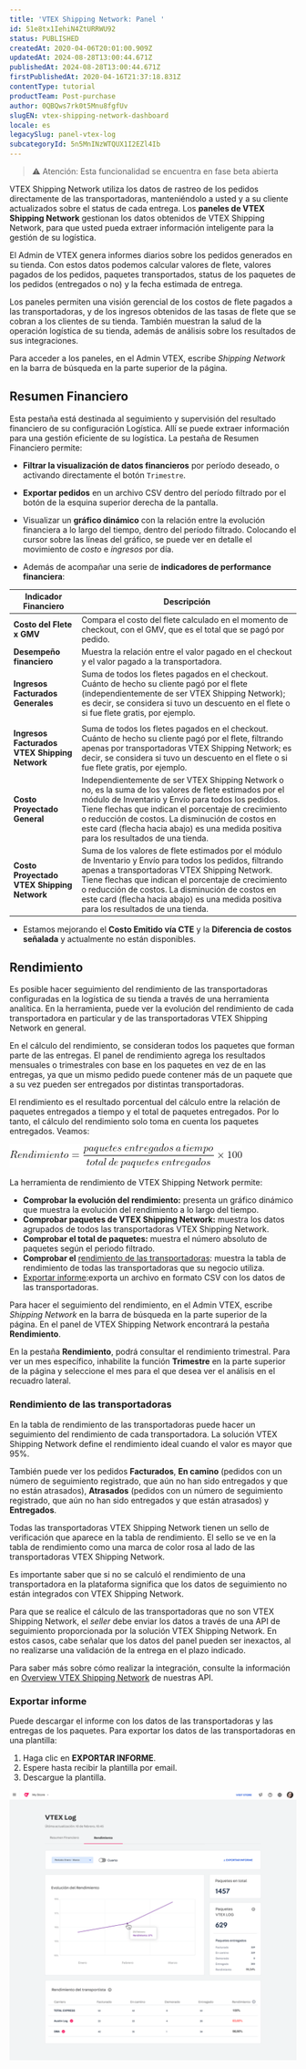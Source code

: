 ```yaml
---
title: 'VTEX Shipping Network: Panel '
id: 51e8tx1IehiN4ZtURRWU92
status: PUBLISHED
createdAt: 2020-04-06T20:01:00.909Z
updatedAt: 2024-08-28T13:00:44.671Z
publishedAt: 2024-08-28T13:00:44.671Z
firstPublishedAt: 2020-04-16T21:37:18.831Z
contentType: tutorial
productTeam: Post-purchase
author: 0QBQws7rk0t5Mnu8fgfUv
slugEN: vtex-shipping-network-dashboard
locale: es
legacySlug: panel-vtex-log
subcategoryId: 5n5MnINzWTQUX1I2EZl4Ib
---
```


>⚠️ Atención: Esta funcionalidad se encuentra en fase beta abierta

VTEX Shipping Network utiliza los datos de rastreo de los pedidos directamente de las transportadoras, manteniéndolo a usted y a su cliente actualizados sobre el status de cada entrega. Los **paneles de VTEX Shipping Network** gestionan los datos obtenidos de VTEX Shipping Network, para que usted pueda extraer información inteligente para la gestión de su logística. 

El Admin de VTEX genera informes diarios sobre los pedidos generados en su tienda. Con estos datos podemos calcular valores de flete, valores pagados de los pedidos, paquetes transportados, status de los paquetes de los pedidos (entregados o no) y la fecha estimada de entrega. 

Los paneles permiten una visión gerencial de los costos de flete pagados a las transportadoras, y de los ingresos obtenidos de las tasas de flete que se cobran a los clientes de su tienda. También muestran la salud de la operación logística de su tienda, además de análisis sobre los resultados de sus integraciones. 

Para acceder a los paneles, en el Admin VTEX, escribe *Shipping Network* en la barra de búsqueda en la parte superior de la página.

## Resumen Financiero

Esta pestaña está destinada al seguimiento y supervisión del resultado financiero de su configuración Logística. Allí se puede extraer información para una gestión eficiente de su logística. La pestaña de Resumen Financiero permite:

- **Filtrar la visualización de datos financieros** por período deseado, o activando directamente el botón `Trimestre`. 

- **Exportar pedidos** en un archivo CSV dentro del período filtrado por el botón de la esquina superior derecha de la pantalla.

- Visualizar un **gráfico dinámico** con la relación entre la evolución financiera a lo largo del tiempo, dentro del período filtrado. Colocando el cursor sobre las líneas del gráfico, se puede ver en detalle el movimiento de *costo* e *ingresos* por día.

- Además de acompañar una serie de **indicadores de performance financiera**:

| Indicador Financiero               | Descripción                                                                                                                                                                                                                                                                                                                                                                                                                                                        |
|------------------------------------|------------------------------------------------------------------------------------------------------------------------------------------------------------------------------------------------------------------------------------------------------------------------------------------------------------------------------------------------------------------------------------------------------------------------------------------------------------------|
| **Costo del Flete x GMV**           | Compara el costo del flete calculado en el momento de checkout, con el GMV, que es el total que se pagó por pedido.                                                                                                                                                                                                                                                                                                                                                     |
| **Desempeño financiero**          | Muestra la relación entre el valor pagado en el checkout y el valor pagado a la transportadora.                                                                                                                                                                                                                                                                                                                                                                                   |
| **Ingresos Facturados Generales**         | Suma de todos los fletes pagados en el checkout. Cuánto de hecho su cliente pagó por el flete (independientemente de ser VTEX Shipping Network); es decir, se considera si tuvo un descuento en el flete o si fue flete gratis, por ejemplo.              
                                                                                                                                                                                                                                                                 |
| **Ingresos Facturados VTEX Shipping Network**    | Suma de todos los fletes pagados en el checkout. Cuánto de hecho su cliente pagó por el flete, filtrando apenas por transportadoras VTEX Shipping Network; es decir, se considera si tuvo un descuento en el flete o si fue flete gratis, por ejemplo.                                                                                                                                                                                                             |
| **Costo Proyectado General**        | Independientemente de ser VTEX Shipping Network o no, es la suma de los valores de flete estimados por el módulo de Inventario y Envío para todos los pedidos. Tiene flechas que indican el porcentaje de crecimiento o reducción de costos. La disminución de costos en este card (flecha hacia abajo) es una medida positiva para los resultados de una tienda.                                                                                                                                |
| **Costo Proyectado VTEX Shipping Network**     | Suma de los valores de flete estimados por el módulo de Inventario y Envío para todos los pedidos, filtrando apenas a transportadoras VTEX Shipping Network. Tiene flechas que indican el porcentaje de crecimiento o reducción de costos.  La disminución de costos en este card (flecha hacia abajo) es una medida positiva para los resultados de una tienda.                                                                                                                           |

* Estamos mejorando el **Costo Emitido vía CTE** y la **Diferencia de costos señalada** y actualmente no están disponibles.

## Rendimiento 

Es posible hacer seguimiento del rendimiento de las transportadoras configuradas en la logística de su tienda a través de una herramienta analítica. En la herramienta, puede ver la evolución del rendimiento de cada transportadora en particular y de las transportadoras VTEX Shipping Network en general.

En el cálculo del rendimiento, se consideran todos los paquetes que forman parte de las entregas. El panel de rendimiento agrega los resultados mensuales o trimestrales con base en los paquetes en vez de en las entregas, ya que un mismo pedido puede contener más de un paquete que a su vez pueden ser entregados por distintas transportadoras.

El rendimiento es el resultado porcentual del cálculo entre la relación de paquetes entregados a tiempo y el total de paquetes entregados. Por lo tanto, el cálculo del rendimiento solo toma en cuenta los paquetes entregados. Veamos:

![equation ES performance](https://raw.githubusercontent.com/vtexdocs/help-center-content/refs/heads/main/docs/es/tutorials/Shipping/VTEX%20Shipping%20Network/panel-vtex-shipping-network_1.gif)

 La herramienta de rendimiento de VTEX Shipping Network permite:

- **Comprobar la evolución del rendimiento:** presenta un gráfico dinámico que muestra la evolución del rendimiento a lo largo del tiempo. 
- **Comprobar paquetes de VTEX Shipping Network:** muestra los datos agrupados de todos las transportadoras VTEX Shipping Network.
- **Comprobar el total de paquetes:** muestra el número absoluto de paquetes según el periodo filtrado.
- **Comprobar el** [rendimiento de las transportadoras](#rendimiento-de-las-transportadoras): muestra la tabla de rendimiento de todas las transportadoras que su negocio utiliza.
- [Exportar informe](#exportar-informe):exporta un archivo en formato CSV con los datos de las transportadoras.

Para hacer el seguimiento del rendimiento, en el Admin VTEX, escribe *Shipping Network* en la barra de búsqueda en la parte superior de la página. En el panel de VTEX Shipping Network encontrará la pestaña **Rendimiento**.

En la pestaña **Rendimiento**, podrá consultar el rendimiento trimestral. Para ver un mes específico, inhabilite la función **Trimestre** en la parte superior de la página y seleccione el mes para el que desea ver el análisis en el recuadro lateral.

### Rendimiento de las transportadoras

En la tabla de rendimiento de las transportadoras puede hacer un seguimiento del rendimiento de cada transportadora. La solución VTEX Shipping Network define el rendimiento ideal cuando el valor es mayor que 95%. 

También puede ver los pedidos **Facturados**, **En camino** (pedidos con un número de seguimiento registrado, que aún no han sido entregados y que no están atrasados), **Atrasados** (pedidos con un número de seguimiento registrado, que aún no han sido entregados y que están atrasados) y **Entregados**. 

Todas las transportadoras VTEX Shipping Network tienen un sello de verificación que aparece en la tabla de rendimiento. El sello se ve en la tabla de rendimiento como una marca de color rosa al lado de las transportadoras VTEX Shipping Network.

Es importante saber que si no se calculó el rendimiento de una transportadora en la plataforma significa que los datos de seguimiento no están integrados con VTEX Shipping Network. 

Para que se realice el cálculo de las transportadoras que no son VTEX Shipping Network, el _seller_ debe enviar los datos a través de una API de seguimiento proporcionada por la solución VTEX Shipping Network. En estos casos, cabe señalar que los datos del panel pueden ser inexactos, al no realizarse una validación de la entrega en el plazo indicado.

Para saber más sobre cómo realizar la integración, consulte la información en [Overview VTEX Shipping Network](https://developers.vtex.com/docs/api-reference/vtex-shipping-network-api) de nuestras API. 

### Exportar informe

Puede descargar el informe con los datos de las transportadoras y las entregas de los paquetes. Para exportar los datos de las transportadoras en una plantilla:

1. Haga clic en **EXPORTAR INFORME**.
2. Espere hasta recibir la plantilla por email.
3. Descargue la plantilla.

![Resumo de performance ES](https://raw.githubusercontent.com/vtexdocs/help-center-content/refs/heads/main/docs/es/tutorials/Shipping/VTEX%20Shipping%20Network/panel-vtex-shipping-network_2.png)
